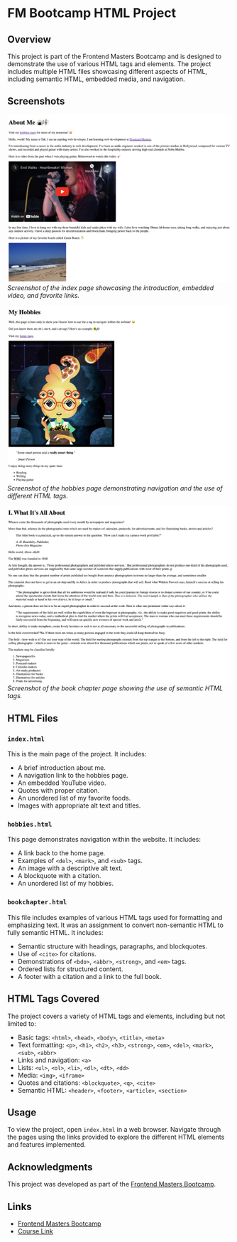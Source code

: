 # FM Bootcamp HTML Project

## Overview

This project is part of the Frontend Masters Bootcamp and is designed to demonstrate the use of various HTML tags and elements. The project includes multiple HTML files showcasing different aspects of HTML, including semantic HTML, embedded media, and navigation.

## Screenshots

![Index Page](images/index.png)
_Screenshot of the index page showcasing the introduction, embedded video, and favorite links._

![Hobbies Page](images/hobbies.png)
_Screenshot of the hobbies page demonstrating navigation and the use of different HTML tags._

![Book Chapter Page](images/bookchapter.png)
_Screenshot of the book chapter page showing the use of semantic HTML tags._

## HTML Files

### `index.html`

This is the main page of the project. It includes:

- A brief introduction about me.
- A navigation link to the hobbies page.
- An embedded YouTube video.
- Quotes with proper citation.
- An unordered list of my favorite foods.
- Images with appropriate alt text and titles.

### `hobbies.html`

This page demonstrates navigation within the website. It includes:

- A link back to the home page.
- Examples of `<del>`, `<mark>`, and `<sub>` tags.
- An image with a descriptive alt text.
- A blockquote with a citation.
- An unordered list of my hobbies.

### `bookchapter.html`

This file includes examples of various HTML tags used for formatting and emphasizing text. It was an assignment to convert non-semantic HTML to fully semantic HTML. It includes:

- Semantic structure with headings, paragraphs, and blockquotes.
- Use of `<cite>` for citations.
- Demonstrations of `<bdo>`, `<abbr>`, `<strong>`, and `<em>` tags.
- Ordered lists for structured content.
- A footer with a citation and a link to the full book.

## HTML Tags Covered

The project covers a variety of HTML tags and elements, including but not limited to:

- Basic tags: `<html>`, `<head>`, `<body>`, `<title>`, `<meta>`
- Text formatting: `<p>`, `<h1>`, `<h2>`, `<h3>`, `<strong>`, `<em>`, `<del>`, `<mark>`, `<sub>`, `<abbr>`
- Links and navigation: `<a>`
- Lists: `<ul>`, `<ol>`, `<li>`, `<dl>`, `<dt>`, `<dd>`
- Media: `<img>`, `<iframe>`
- Quotes and citations: `<blockquote>`, `<q>`, `<cite>`
- Semantic HTML: `<header>`, `<footer>`, `<article>`, `<section>`

## Usage

To view the project, open `index.html` in a web browser. Navigate through the pages using the links provided to explore the different HTML elements and features implemented.

## Acknowledgments

This project was developed as part of the [Frontend Masters Bootcamp](https://frontendmasters.com/bootcamp/).

## Links

- [Frontend Masters Bootcamp](https://frontendmasters.com/bootcamp/)
- [Course Link](https://frontendmasters.com/bootcamp/introduction-html/)
